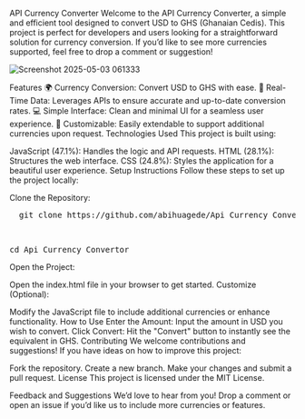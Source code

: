 API Currency Converter
Welcome to the API Currency Converter, a simple and efficient tool designed to convert USD to GHS (Ghanaian Cedis). This project is perfect for developers and users looking for a straightforward solution for currency conversion. If you’d like to see more currencies supported, feel free to drop a comment or suggestion!

![Screenshot 2025-05-03 061333](https://github.com/user-attachments/assets/c6b8ddc4-cd94-4706-a9b6-5992af46f69a)


Features
🌍 Currency Conversion: Convert USD to GHS with ease.
🔄 Real-Time Data: Leverages APIs to ensure accurate and up-to-date conversion rates.
💻 Simple Interface: Clean and minimal UI for a seamless user experience.
🌟 Customizable: Easily extendable to support additional currencies upon request.
Technologies Used
This project is built using:

JavaScript (47.1%): Handles the logic and API requests.
HTML (28.1%): Structures the web interface.
CSS (24.8%): Styles the application for a beautiful user experience.
Setup Instructions
Follow these steps to set up the project locally:

Clone the Repository:
<pre>  git clone https://github.com/abihuagede/Api_Currency_Convertor.git   </pre> <br>  <pre>cd Api_Currency_Convertor</pre>


Open the Project:

Open the index.html file in your browser to get started.
Customize (Optional):

Modify the JavaScript file to include additional currencies or enhance functionality.
How to Use
Enter the Amount: Input the amount in USD you wish to convert.
Click Convert: Hit the "Convert" button to instantly see the equivalent in GHS.
Contributing
We welcome contributions and suggestions! If you have ideas on how to improve this project:

Fork the repository.
Create a new branch.
Make your changes and submit a pull request.
License
This project is licensed under the MIT License.

Feedback and Suggestions
We’d love to hear from you! Drop a comment or open an issue if you’d like us to include more currencies or features.

